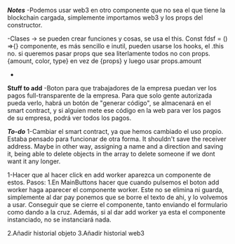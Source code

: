 ***Notes***
-Podemos usar web3 en otro componente que no sea el que tiene
la blockchain cargada, simplemente importamos web3 y los props del constructor.

-Clases -> se pueden crear funciones y cosas, se usa el this.   Const fdsf = () =>{} componente, es más sencillo e inutil, pueden usarse los hooks, el .this no. si queremos pasar props que sea literlamente todos no con props. {amount, color, type} en vez de {props} y luego usar props.amount

-

**Stuff to add**
-Boton para que trabajadores de la empresa puedan ver los pagos full-transparente de la empresa. Para que solo gente autorizada pueda verlo, habrá un botón de "generar código", 
se almacenará en el smart contract, y si alguien mete ese código en la web para ver los pagos de su empresa, podrá ver todos los pagos.

***To-do***
1-Cambiar el smart contract, ya que hemos cambiado el uso propio. Estaba pensado para funcionar de otra forma. 
It shouldn't save the receiver address. Maybe in other way, assigning a name and a direction and saving it, being able to delete objects in the array to delete someone if we dont want it any longer. 

1-Hacer que al hacer click en add worker aparezca un componente de estos. 
    Pasos: 
    1.En MainButtons hacer que cuando pulsemos el boton add worker haga aparecer el componente worker. Este no se elimina ni guarda, simplemente al dar pay ponemos que 
    se borre el texto de ahi, y lo volvemos a usar. Conseguir que se cierre el componente, tanto enviando el formulario como dando a la cruz.
    Además, si al dar add worker ya esta el componente instanciado, no se instanciará nada.

2.Añadir historial objeto
3.Añadir historial web3

